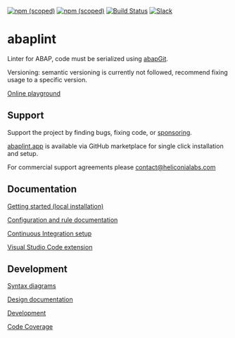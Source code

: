 [![npm (scoped)](https://img.shields.io/npm/v/@abaplint/cli?label=%40abaplint%2Fcli)](https://www.npmjs.com/package/@abaplint/cli)
[![npm (scoped)](https://img.shields.io/npm/v/@abaplint/core?label=%40abaplint%2Fcore)](https://www.npmjs.com/package/@abaplint/core)
[![Build Status](https://github.com/abaplint/abaplint/workflows/Main/badge.svg)](https://github.com/abaplint/abaplint/actions)
[![Slack](https://img.shields.io/badge/Join-Slack-blue)](https://communityinviter.com/apps/abapgit/abap)

# abaplint
Linter for ABAP, code must be serialized using [abapGit](https://github.com/abapGit/abapGit).

Versioning: semantic versioning is currently not followed, recommend fixing usage to a specific version.

[Online playground](https://playground.abaplint.org)

## Support

Support the project by finding bugs, fixing code, or [sponsoring](https://github.com/sponsors/larshp).

[abaplint.app](https://github.com/marketplace/abaplint) is available via GitHub marketplace for single click installation and setup.

For commercial support agreements please contact@heliconialabs.com

## Documentation

[Getting started (local installation)](docs/getting_started.md)

[Configuration and rule documentation](https://rules.abaplint.org)

[Continuous Integration setup](docs/ci/README.md)

[Visual Studio Code extension](https://marketplace.visualstudio.com/items?itemName=larshp.vscode-abaplint)

## Development

[Syntax diagrams](https://syntax.abaplint.org)

[Design documentation](https://github.com/abaplint/abaplint/blob/main/docs/design/index.adoc)

[Development](docs/development.md)

[Code Coverage](https://coverage.abaplint.org)
